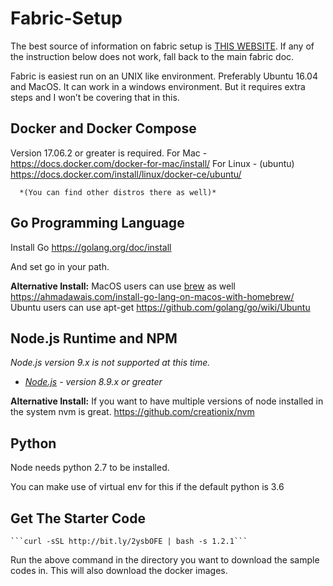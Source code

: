 # Fabric-Setup
The best source of information on fabric setup is [THIS WEBSITE](https://hyperledger-fabric.readthedocs.io). If any of the instruction below does not work, fall back to the main fabric doc.

Fabric is easiest run on an UNIX like environment. Preferably Ubuntu 16.04 and MacOS. 
It can work in a windows environment. But it requires extra steps and I won’t be covering that in this.


## **Docker and Docker Compose**

Version 17.06.2 or greater is required. 
For Mac - https://docs.docker.com/docker-for-mac/install/
For Linux - (ubuntu) https://docs.docker.com/install/linux/docker-ce/ubuntu/ 

      *(You can find other distros there as well)*


## **Go Programming Language**

Install Go https://golang.org/doc/install

And set go in your path. 

**Alternative Install:**
MacOS users can use [brew](https://brew.sh/) as well https://ahmadawais.com/install-go-lang-on-macos-with-homebrew/
Ubuntu users can use apt-get https://github.com/golang/go/wiki/Ubuntu



## **Node.js Runtime and NPM**

*Node.js version 9.x is not supported at this time.*

- [*Node.js*](https://nodejs.org/en/download/) *- version 8.9.x or greater*


**Alternative Install:**
If you want to have multiple versions of node installed in the system nvm is great. 
https://github.com/creationix/nvm


## **Python**

Node needs python 2.7 to be installed. 

You can make use of virtual env for this if the default python is 3.6


## Get The Starter Code
    ```curl -sSL http://bit.ly/2ysbOFE | bash -s 1.2.1```

Run the above command in the directory you want to download the sample codes in. 
This will also download the docker images.

